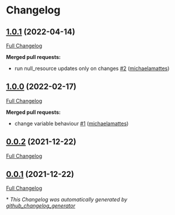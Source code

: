 # Changelog

## [1.0.1](https://github.com/T-Systems-MMS/terraform-azurerm-frontdoor/tree/1.0.1) (2022-04-14)

[Full Changelog](https://github.com/T-Systems-MMS/terraform-azurerm-frontdoor/compare/1.0.0...1.0.1)

**Merged pull requests:**

- run null\_resource updates only on changes [\#2](https://github.com/T-Systems-MMS/terraform-azurerm-frontdoor/pull/2) ([michaelamattes](https://github.com/michaelamattes))

## [1.0.0](https://github.com/T-Systems-MMS/terraform-azurerm-frontdoor/tree/1.0.0) (2022-02-17)

[Full Changelog](https://github.com/T-Systems-MMS/terraform-azurerm-frontdoor/compare/0.0.2...1.0.0)

**Merged pull requests:**

- change variable behaviour [\#1](https://github.com/T-Systems-MMS/terraform-azurerm-frontdoor/pull/1) ([michaelamattes](https://github.com/michaelamattes))

## [0.0.2](https://github.com/T-Systems-MMS/terraform-azurerm-frontdoor/tree/0.0.2) (2021-12-22)

[Full Changelog](https://github.com/T-Systems-MMS/terraform-azurerm-frontdoor/compare/0.0.1...0.0.2)

## [0.0.1](https://github.com/T-Systems-MMS/terraform-azurerm-frontdoor/tree/0.0.1) (2021-12-22)

[Full Changelog](https://github.com/T-Systems-MMS/terraform-azurerm-frontdoor/compare/a6212ce3a8c9ab830b6b9b4afe4e47cba444958f...0.0.1)



\* *This Changelog was automatically generated by [github_changelog_generator](https://github.com/github-changelog-generator/github-changelog-generator)*
